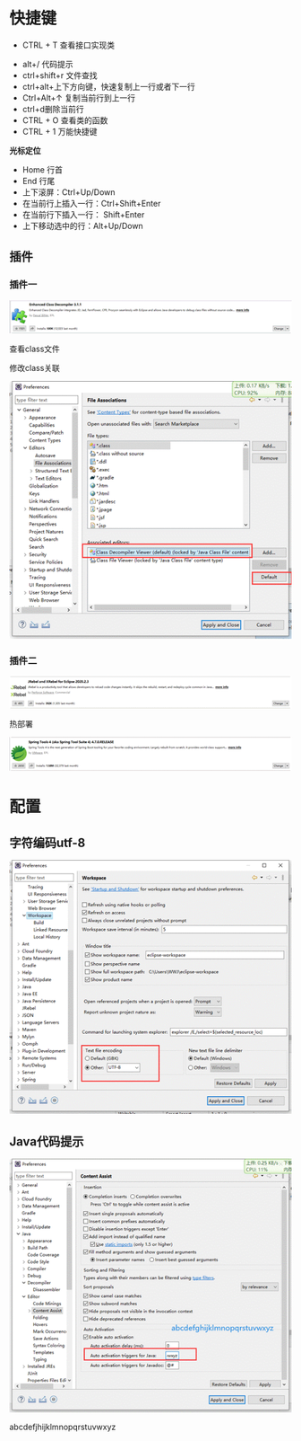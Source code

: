 # 快捷键

* CTRL + T 查看接口实现类

- alt+/		代码提示
- ctrl+shift+r 文件查找
- ctrl+alt+上下方向键，快速复制上一行或者下一行
- Ctrl+Alt+↑ 复制当前行到上一行
- ctrl+d删除当前行
- CTRL + O	查看类的函数
- CTRL + 1    万能快捷键

**光标定位**

- Home	行首
- End		行尾
- 上下滚屏：Ctrl+Up/Down
- 在当前行上插入一行：Ctrl+Shift+Enter
- 在当前行下插入一行： Shift+Enter
- 上下移动选中的行：Alt+Up/Down



 

## 插件

 

### 插件一

![clipboard.png](images/clip_image002.gif)

查看class文件

修改class关联

![clipboard.png](images/clip_image004.gif)

 

 

### 插件二

![clipboard.png](images/clip_image006.gif)

热部署

 

![clipboard.png](images/clip_image008.gif)

 

 

# 配置

## 字符编码utf-8

![clipboard.png](images/clip_image010.gif)

## Java代码提示

![clipboard.png](images/clip_image012.gif)

abcdefjhijklmnopqrstuvwxyz